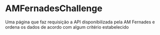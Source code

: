 # AMFernadesChallenge
Uma página que faz requisição a API disponibilizada pela AM Fernades e ordena os dados de acordo com algum critério estabelecido
